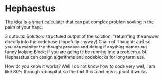# Hephaestus

The idea is a smart calculator that can put complex problem sovling in the palm of your hand.

3 outputs:
Solution: structured output of the solution, "return"ing the answer directly into the codebase (hopefully anyway)
Chain of Thought: Just so you can monitor the thought process and debug if anything comes out funny looking
Block: if you are going to be running into a problem a lot, Hephaestus can design algorithms and codeblocks for long term use.

How do you know it works?
Well I do not know how to code very well, I am like 80% through robospital, so the fact this functions is proof it works.
